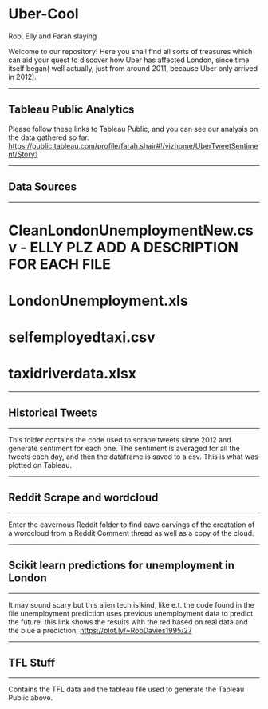 # Uber-Cool
Rob, Elly and Farah slaying


Welcome to our repository! Here you shall find all sorts of treasures which can aid your quest to discover 
how Uber has affected London, since time itself began( well actually, just from around 2011, because Uber only arrived in 2012).
*********************************************************************************************************************************

## Tableau Public Analytics
Please follow these links to Tableau Public, and you can see our analysis on the data gathered so far.
https://public.tableau.com/profile/farah.shair#!/vizhome/UberTweetSentiment/Story1

************
## Data Sources
*************

# CleanLondonUnemploymentNew.csv - ELLY PLZ ADD A DESCRIPTION FOR EACH FILE
# LondonUnemployment.xls
# selfemployedtaxi.csv
# taxidriverdata.xlsx

*****************
## Historical Tweets
*****************

This folder contains the code used to scrape tweets since 2012 and generate sentiment for each one. The sentiment is averaged for all the tweets each day, and then the dataframe is saved to a csv. This is what was plotted on Tableau.

****************************
## Reddit Scrape and wordcloud
****************************

Enter the cavernous Reddit folder to find cave carvings of the creatation of a wordcloud from a Reddit Comment thread as well as a copy of the cloud.

****************************************************
## Scikit learn predictions for unemployment in London 
****************************************************

It may sound scary but this alien tech is kind, like e.t.
the code found in the file unemployment prediction uses previous unemployment data to predict the future. 
this link shows the results with the red based on real data and the blue a prediction;
https://plot.ly/~RobDavies1995/27

**********
## TFL Stuff
**********
Contains the TFL data and the tableau file used to generate the Tableau Public above. 
